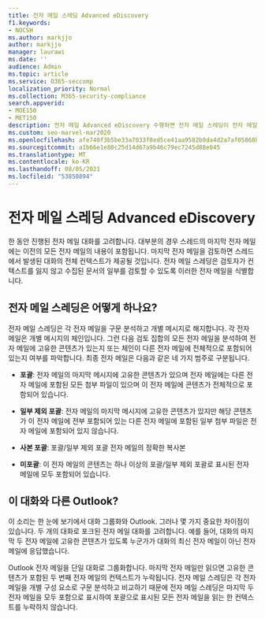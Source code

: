 ```yaml
---
title: 전자 메일 스레딩 Advanced eDiscovery
f1.keywords:
- NOCSH
ms.author: markjjo
author: markjjo
manager: laurawi
ms.date: ''
audience: Admin
ms.topic: article
ms.service: O365-seccomp
localization_priority: Normal
ms.collection: M365-security-compliance
search.appverid:
- MOE150
- MET150
description: 전자 메일 Advanced eDiscovery 수행하면 전자 메일 스레딩이 전자 메일 대화를 구문 분석하고 각 메시지를 서로 다른 범주로 구분합니다.
ms.custom: seo-marvel-mar2020
ms.openlocfilehash: afe740f3b5be33a7033f8ed5ce41aa9582b0da4d2a7af05868bd5522d5f66fb1
ms.sourcegitcommit: a1b66e1e80c25d14d67a9b46c79ec7245d88e045
ms.translationtype: MT
ms.contentlocale: ko-KR
ms.lasthandoff: 08/05/2021
ms.locfileid: "53850894"
---
```

# <a name="email-threading-in-advanced-ediscovery"></a>전자 메일 스레딩 Advanced eDiscovery

한 동안 진행된 전자 메일 대화를 고려합니다. 대부분의 경우 스레드의 마지막 전자 메일에는 이전의 모든 전자 메일의 내용이 포함됩니다. 마지막 전자 메일을 검토하면 스레드에서 발생된 대화의 전체 컨텍스트가 제공될 것입니다. 전자 메일 스레딩은 검토자가 컨텍스트를 잃지 않고 수집된 문서의 일부를 검토할 수 있도록 이러한 전자 메일을 식별합니다.

## <a name="what-does-email-threading-do"></a>전자 메일 스레딩은 어떻게 하나요?

전자 메일 스레딩은 각 전자 메일을 구문 분석하고 개별 메시지로 해지합니다. 각 전자 메일은 개별 메시지의 체인입니다. 그런 다음 검토 집합의 모든 전자 메일을 분석하여 전자 메일에 고유한 콘텐츠가 있는지 또는 체인이 다른 전자 메일에 전체적으로 포함되어 있는지 여부를 파악합니다. 최종 전자 메일은 다음과 같은 네 가지 범주로 구분됩니다.

- **포괄**: 전자 메일의 마지막 메시지에 고유한 콘텐츠가 있으며 전자 메일에는 다른 전자 메일에 포함된 모든 첨부 파일이 있으며 이 전자 메일에 콘텐츠가 전체적으로 포함되어 있습니다.

- **일부 제외 포괄**: 전자 메일의 마지막 메시지에 고유한 콘텐츠가 있지만 해당 콘텐츠가 이 전자 메일에 전부 포함되어 있는 다른 전자 메일에 포함된 일부 첨부 파일은 전자 메일에 포함되어 있지 않습니다.

- **사본 포괄**: 포괄/일부 제외 포괄 전자 메일의 정확한 복사본

- **미포괄**: 이 전자 메일의 콘텐츠는 하나 이상의 포괄/일부 제외 포괄로 표시된 전자 메일에 모두 포함되어 있습니다.

## <a name="how-is-it-different-from-conversations-in-outlook"></a>이 대화와 다른 Outlook?

이 소리는 한 눈에 보기에서 대화 그룹화와 Outlook. 그러나 몇 가지 중요한 차이점이 있습니다. 두 개의 대화로 포크된 전자 메일 대화를 고려합니다. 예를 들어, 대화의 마지막 두 전자 메일에 고유한 콘텐츠가 있도록 누군가가 대화의 최신 전자 메일이 아닌 전자 메일에 응답했습니다.

Outlook 전자 메일을 단일 대화로 그룹화합니다. 마지막 전자 메일만 읽으면 고유한 콘텐츠가 포함된 두 번째 전자 메일의 컨텍스트가 누락됩니다. 전자 메일 스레딩은 각 전자 메일을 개별 구성 요소로 구문 분석하고 비교하기 때문에 전자 메일 스레딩은 마지막 두 전자 메일을 모두 포함으로 표시하여 포괄으로 표시된 모든 전자 메일을 읽는 한 컨텍스트를 누락하지 않습니다.
